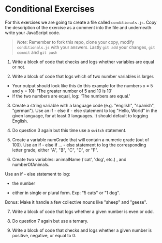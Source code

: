 # Conditional Exercises

For this exercises we are going to create a file called `conditionals.js`. Copy the description of the exercise as a comment into the file and underneath write your JavaScript code.

> *Note*: Remember to fork this repo, clone your copy, modify `conditionals.js` with your answers. Lastly `git add` your changes, `git commit` and `git push`

1. Write a block of code that checks and logs whether variables are equal or not.

2. Write a block of code that logs which of two number variables is larger.
  * Your output should look like this (in this example for the numbers x = 5 and y = 10): 'The greater number of 5 and 10 is 10'
  * If the two numbers are equal, log: 'The numbers are equal.'
 
3. Create a string variable with a language code (e.g. "english", "spanish", "german"). 
Use an if - else if - else statement to log "Hello, World" in the given language, for at least 3 languages. 
It should default to logging English.

4. Do question 3 again but this time use a `switch` statement. 

5. Create a variable numGrade that will contain a numeric grade (out of 100). 
Use an if - else if ... - else statement to log the corresponding letter grade, either "A", "B", "C", "D", or "F".

6. Create two variables: animalName ('cat', 'dog', etc.) , and numberOfAnimals.

Use an if - else statement to log:

  * the number

  * either in single or plural form. Exp: "5 cats" or "1 dog".

Bonus: Make it handle a few collective nouns like "sheep" and "geese".

7. Write a block of code that logs whether a given number is even or odd.

8. Do question 7 again but use a ternary. 

9. Write a block of code that checks and logs whether a given number is positive, negative, or equal to 0.
